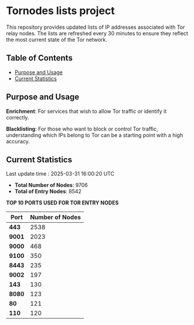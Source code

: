 # Tornodes lists project

This repository provides updated lists of IP addresses associated with Tor relay nodes. The lists are refreshed every 30 minutes to ensure they reflect the most current state of the Tor network.

## Table of Contents

- [Purpose and Usage](#purpose-and-usage)
- [Current Statistics](#current-statistics)


## Purpose and Usage

**Enrichment**: For services that wish to allow Tor traffic or identify it correctly.

**Blacklisting**: For those who want to block or control Tor traffic, understanding which IPs belong to Tor can be a starting point with a high accuracy.

## Current Statistics

Last update time : 2025-03-31 16:00:20 UTC

- **Total Number of Nodes**: 9706
- **Total of Entry Nodes**: 8542

**TOP 10 PORTS USED FOR TOR ENTRY NODES**

| **Port** | **Number of Nodes** |
|------|-----------------|
| **443**   | 2538  |
| **9001**   | 2023  |
| **9000**   | 468  |
| **9100**   | 350  |
| **8443**   | 235  |
| **9002**   | 197  |
| **143**   | 130  |
| **8080**   | 123  |
| **80**   | 121  |
| **110**   | 120  |

